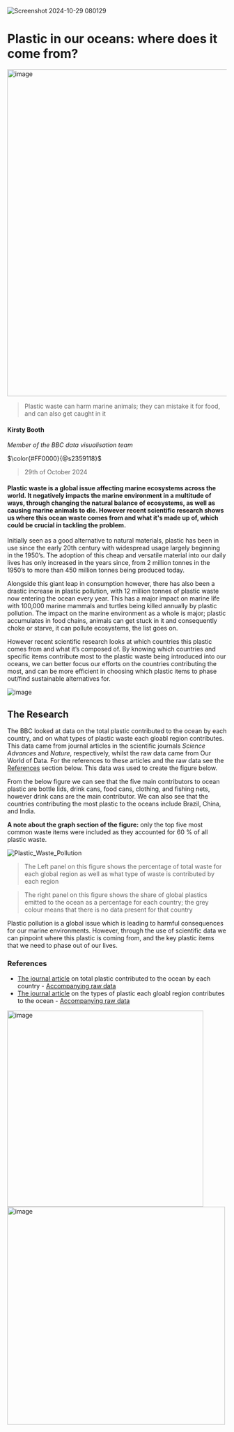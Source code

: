 ![Screenshot 2024-10-29 080129](https://github.com/user-attachments/assets/669518a3-b93a-49bc-bce8-4d1c48c18c11)
# Plastic in our oceans: where does it come from?

<img width="750" alt="image" src="https://github.com/user-attachments/assets/928fe335-151d-45cb-bede-c3c7bb6a1777">

>Plastic waste can harm marine animals; they can mistake it for food, and can also get caught in it

#### Kirsty Booth
*Member of the BBC data visualisation team*

$\color{#FF0000}{@s2359118}$
> 29th of October 2024






#### Plastic waste is a global issue affecting marine ecosystems across the world. It negatively impacts the marine environment in a multitude of ways, through changing the natural balance of ecosystems, as well as causing marine animals to die. However recent scientific research shows us where this ocean waste comes from and what it's made up of, which could be crucial in tackling the problem.


Initially seen as a good alternative to natural materials, plastic has been in use since the early 20th century with 
widespread usage largely beginning in the 1950’s. The adoption of this cheap and versatile material into our daily lives has
only increased in the years since, from 2 million tonnes in the 1950’s to more than 450 million tonnes being produced today. 


Alongside this giant leap in consumption however, there has also been a drastic increase in plastic pollution, with 12 million tonnes of plastic waste now entering the ocean every year. This has a major impact on marine life with 100,000 marine mammals and turtles being killed annually by plastic pollution. The impact on the marine environment as a whole is major; plastic accumulates in food chains, animals can get stuck in it and consequently choke or starve, it can pollute ecosystems, the list goes on. 

However recent scientific research looks at which countries this plastic comes from and what it’s composed of. By knowing which countries and specific items contribute most to the plastic waste being introduced into our oceans, we can better focus our efforts on the countries contributing the most, and can be more efficient in choosing which plastic items to phase out/find sustainable alternatives for.

![image](https://github.com/user-attachments/assets/8b2d717a-7ae9-44d4-a25f-148f73bef971)


## The Research
The BBC looked at data on the total plastic contributed to the ocean by each country, and on what types of plastic waste each gloabl region contributes. This data came from journal articles in the scientific journals *Science Advances* and *Nature*, respectively, whilst the raw data came from Our World of Data. For the references to these articles and the raw data see the [References](#References) section below. This data was used to create the figure below. 

From the below figure we can see that the five main contributors to ocean plastic are bottle lids, drink cans, food cans, clothing, and fishing nets, however drink cans are the main contributor. We can also see that the countries contributing the most plastic to the oceans include Brazil, China, and India.

**A note about the graph section of the figure:** only the top five most common waste items were included as they accounted for 60 % of all plastic waste.



![Plastic_Waste_Pollution](https://github.com/user-attachments/assets/d00b9918-57d0-4032-bde9-bc8536913320)

> The Left panel on this figure shows the percentage of total waste for each global region as well as what type of waste is contributed by each region

> The right panel on this figure shows the share of global plastics emitted to the ocean as a percentage for each country; the grey colour means that there is no data present for that country


Plastic pollution is a global issue which is leading to harmful consequences for our marine environments. However, through the use of scientific data we can pinpoint where this plastic is coming from, and the key plastic items that we need to phase out of our lives.


### References
* [The journal article](https://www.science.org/doi/10.1126/sciadv.aaz5803) on total plastic contributed to the ocean by each country - [Accompanying raw data](https://ourworldindata.org/grapher/share-of-global-plastic-waste-emitted-to-the-ocean)
* [The journal article](https://www.nature.com/articles/s41893-021-00720-8) on the types of plastic each gloabl region contributes to the ocean - [Accompanying raw data](https://ourworldindata.org/grapher/waste-items-ocean-region)

<img width="450" alt="image" src="https://github.com/user-attachments/assets/66539a0b-a874-49e7-b256-f486b6788d61">


<img width="500" alt="image" src="https://github.com/user-attachments/assets/3d8b84f6-0d5b-4317-a4b2-f0928e97af76">
